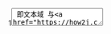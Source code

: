 1<textarea> 即文本域
与[文本框](https://how2j.cn/k/html/html-text/191.html)不同的是，文本域可以有多行，并且可以有滚动条

```
<textarea>abc
def
</textarea>
```

# 设置宽度和行数

使用属性cols和rows

```html
<textarea cols="30" rows="8">123456789012345678901234567890
1234567890
1234567890
1234567890
1234567890
1234567890
1234567890
1234567890</textarea>
```


